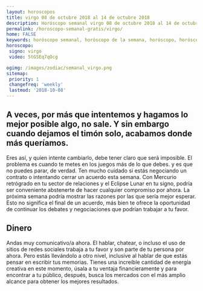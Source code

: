 ```yaml
---
layout: horoscopos
title: virgo 08 de octubre 2018 al 14 de octubre 2018 
description: Horóscopo semanal virgo 08 de octubre 2018 al 14 de octubre 2018. A veces, por más que intentemos y hagamos lo mejor posible algo, no sale. Y sin embargo cuando dejamos el timón solo, acabamos donde más queríamos.
permalink: /horoscopo-semanal-gratis/virgo/
home: FALSE
keywords: horóscopo semanal, horóscopo de la semana, horóscopo, horóscopo gratis,horóscopos, horóscopo esperanza gracia, horoscopos virgo la semana, horóscopos gratis, Tarot, Astrologia, Zodíaco, virgo, horoscopo gratis, semanal
horoscopo:
 signo: virgo
 video: 5tGSEq7qOcg

ogimg: /images/zodiac/semanal_virgo.png
sitemap:
 priority: 1
 changefreq: 'weekly'
 lastmod: '2018-10-08'
---
```




## A veces, por más que intentemos y hagamos lo mejor posible algo, no sale. Y sin embargo cuando dejamos el timón solo, acabamos donde más queríamos.

Eres así, y quien intente cambiarlo, debe tener claro que será imposible. El problema es cuando te metes en los juegos más de lo que debes. 
 y es que no puedes parar, de verdad.
Ten mucho cuidado si estás negociando un contrato o intentando cerrar un acuerdo esta semana. Con Mercurio retrógrado en tu sector de relaciones y el Eclipse Lunar en tu signo, podría ser conveniente abstenerte de hacer cualquier compromiso por ahora. La próxima semana podría mostrar las razones por las que sería mejor esperar. Esto no significa el final de un acuerdo, más bien te ofrece la oportunidad de continuar los debates y negociaciones que podrían trabajar a tu favor.

## Dinero

Andas muy comunicativo/a ahora. El hablar, chatear, o incluso el uso de sitios de redes sociales trabaja a tu favor y son parte de tu persona por ahora. Pero estás llevándolo a otro nivel, inclusive al hablar de que estás pensar en escribir tus memorias. Tienes una increíble cantidad de energía creativa en este momento, úsala a tu ventaja financieramente y para encontrar a tu público, después, busca los mercados con el más amplio alcance para obtener los mejores resultados.